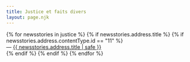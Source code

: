```yaml
---
title: Justice et faits divers
layout: page.njk
---
```


<ul style="list-style: none;margin-block-start: 0px;padding-inline-start: 0px;">
{% for newsstories in justice %}
{% if newsstories.address.title %}
{% if newsstories.address.contentType.id == "11" %} <!-- permet de valider que seuls les news-stories sont affichées (pour retirer les vidéos, audios, extrats, etc.) -->
<li>— <a href="/justice-et-faits-divers/articles/{{ newsstories.address.title | slug }}/">{{ newsstories.address.title | safe }}</a></li>
{% endif %}
{% endif %}
{% endfor %}
</ul>